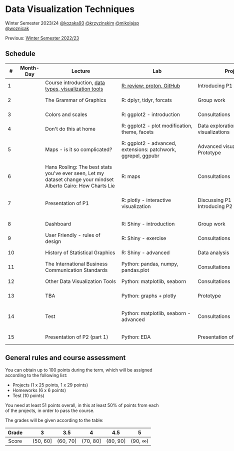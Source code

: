 # Data Visualization Techniques

Winter Semester 2023/24 [@kozaka93](https://github.com/kozaka93) [@krzyzinskim](https://github.com/krzyzinskim) [@mikolajsp](https://github.com/mikolajsp) [@woznicak](https://github.com/woznicak)

Previous: [Winter Semester 2022/23](https://github.com/MI2-Education/2023Z-DataVisualizationTechniques)

## Schedule

<table style="undefined;table-layout: fixed; width: 986px">
<colgroup>
<col style="width: 26.116667px">
<col style="width: 83.116667px">
<col style="width: 244.116667px">
<col style="width: 244.116667px">
<col style="width: 244.116667px">
<col style="width: 71.116667px">
</colgroup>
<thead>
  <tr>
    <th>#</th>
    <th>Month-Day</th>
    <th>Lecture</th>
    <th>Lab</th>
    <th>Project</th>
    <th>Points</th>
  </tr>
</thead>
<tbody>
  <tr>
    <td rowspan="4">1</td>
    <td rowspan="4"></td>
    <td rowspan="4">Course introduction, <a href=https://github.com/kozaka93/2023Z-DataVisualizationTechniques/blob/main/lectures/L1-Intro.pdf>data types, visualization tools</a></td>
    <td rowspan="4"><a href=https://github.com/kozaka93/2023Z-DataVisualizationTechniques/tree/main/labs/lab1>R: review: proton, GitHub</a></td>
    <td rowspan="4">Introducing P1</td>
    <td rowspan="4"></td>
  </tr>
  <tr>
  </tr>
  <tr>
  </tr>
  <tr>
  </tr>
  <tr>
    <td rowspan="4">2</td>
    <td rowspan="4"></td>
    <td rowspan="4">The Grammar of Graphics</td>
    <td rowspan="4">R: dplyr, tidyr, forcats</td>
    <td rowspan="4">Group work</td>
    <td rowspan="4">P1 (1p)</td>
  </tr>
  <tr>
  </tr>
  <tr>
  </tr>
  <tr>
  </tr>
  <tr>
    <td rowspan="4">3</td>
    <td rowspan="4"></td>
    <td rowspan="4">Colors and scales</td>
    <td rowspan="4">R: ggplot2 - introduction</td>
    <td rowspan="4">Consultations </td>
    <td rowspan="4">HW1 (6p)</td>
  </tr>
  <tr>
  </tr>
  <tr>
  </tr>
  <tr>
  </tr>
  <tr>
    <td rowspan="4">4</td>
    <td rowspan="4"></td>
    <td rowspan="4">Don't do this at home</td>
    <td rowspan="4">R: ggplot2 - plot modification, theme, facets</td>
    <td rowspan="4">Data exploration &amp; First visualizations</td>
    <td rowspan="4">P1 (2p)</td>
  </tr>
  <tr>
  </tr>
  <tr>
  </tr>
  <tr>
  </tr>
  <tr>
    <td rowspan="4">5</td>
    <td rowspan="4"></td>
    <td rowspan="4">Maps - is it so complicated?</td>
    <td rowspan="4">R: ggplot2 - advanced, extensions: patchwork, ggrepel, ggpubr</td>
    <td rowspan="4">Advanced visualizations &amp; Prototype</td>
    <td rowspan="4">P1 (2p)<br>HW2 (6p)</td>
  </tr>
  <tr>
  </tr>
  <tr>
  </tr>
  <tr>
  </tr>
  <tr>
    <td rowspan="4">6</td>
    <td rowspan="4"></td>
    <td rowspan="4">Hans Rosling: The best stats you've ever seen, Let my dataset change your mindset <br>Alberto Cairo: How Charts Lie</td>
    <td rowspan="4">R: maps</td>
    <td rowspan="4">Consultations</td>
    <td rowspan="4"></td>
  </tr>
  <tr>
  </tr>
  <tr>
  </tr>
  <tr>
  </tr>
  <tr>
    <td rowspan="4">7</td>
    <td rowspan="4"></td>
    <td rowspan="4">Presentation of P1</td>
    <td rowspan="4">R: plotly - interactive visualization</td>
    <td rowspan="4">Discussing P1 <br>Introducing P2</td>
    <td rowspan="4">HW3 (6p)<br>P1 (20p)</td>
  </tr>
  <tr>
  </tr>
  <tr>
  </tr>
  <tr>
  </tr>
  <tr>
    <td rowspan="4">8</td>
    <td rowspan="4"></td>
    <td rowspan="4">Dashboard</td>
    <td rowspan="4">R: Shiny - introduction</td>
    <td rowspan="4">Group work</td>
    <td rowspan="4">P2 (1p)</td>
  </tr>
  <tr>
  </tr>
  <tr>
  </tr>
  <tr>
  </tr>
  <tr>
    <td rowspan="4">9</td>
    <td rowspan="4"></td>
    <td rowspan="4">User Friendly - rules of design</td>
    <td rowspan="4">R: Shiny - exercise</td>
    <td rowspan="4">Consultations</td>
    <td rowspan="4">HW4 (6p)</td>
  </tr>
  <tr>
  </tr>
  <tr>
  </tr>
  <tr>
  </tr>
  <tr>
    <td rowspan="4">10</td>
    <td rowspan="4"></td>
    <td rowspan="4">History of Statistical Graphics</td>
    <td rowspan="4">R: Shiny - advanced</td>
    <td rowspan="4">Data analysis </td>
    <td rowspan="4">P2 (2p)</td>
  </tr>
  <tr>
  </tr>
  <tr>
  </tr>
  <tr>
  </tr>
  <tr>
    <td rowspan="4">11</td>
    <td rowspan="4"></td>
    <td rowspan="4">The International Business Communication Standards</td>
    <td rowspan="4">Python: pandas, numpy, pandas.plot</td>
    <td rowspan="4">Consultations</td>
    <td rowspan="4"></td>
  </tr>
  <tr>
  </tr>
  <tr>
  </tr>
  <tr>
  </tr>
  <tr>
    <td rowspan="4">12</td>
    <td rowspan="4"></td>
    <td rowspan="4">Other Data Visualization Tools </td>
    <td rowspan="4">Python: matplotlib, seaborn</td>
    <td rowspan="4">Consultations</td>
    <td rowspan="4">HW5 (6p)</td>
  </tr>
  <tr>
  </tr>
  <tr>
  </tr>
  <tr>
  </tr>
  <tr>
    <td rowspan="4">13</td>
    <td rowspan="4"></td>
    <td rowspan="4">TBA</td>
    <td rowspan="4">Python: graphs + plotly</td>
    <td rowspan="4">Prototype</td>
    <td rowspan="4">P2 (2p)</td>
  </tr>
  <tr>
  </tr>
  <tr>
  </tr>
  <tr>
  </tr>
  <tr>
    <td rowspan="4">14</td>
    <td rowspan="4"></td>
    <td rowspan="4">Test</td>
    <td rowspan="4">Python: matplotlib, seaborn - advanced</td>
    <td rowspan="4">Consultations</td>
    <td rowspan="4">HW6 (6p)<br>T (10p)</td>
  </tr>
  <tr>
  </tr>
  <tr>
  </tr>
  <tr>
  </tr>
  <tr>
    <td rowspan="4">15</td>
    <td rowspan="4"></td>
    <td rowspan="4">Presentation of P2 (part 1)</td>
    <td rowspan="4">Python: EDA</td>
    <td rowspan="4">Presentation of P2 (part 2)</td>
    <td rowspan="4">P2 (24p)</td>
  </tr>
  <tr>
  </tr>
  <tr>
  </tr>
  <tr>
  </tr>
</tbody>
</table>


## General rules and course assessment

You can obtain up to 100 points during the term, which will be assigned according to the following list:

- Projects (1 x 25 points, 1 x 29 points)
- Homeworks (6 x 6 points)
- Test (10 points) 

You need at least 51 points overall, in this at least 50% of points from each of the projects, in order to pass the course.

The grades will be given according to the table:

| Grade |  | 3 | 3.5 | 4 | 4.5 | 5 |
|:---:| :---: |:---:|:---:|:---:|:---:|:---:|
| Score |  | (50, 60] | (60, 70] | (70, 80] | (80, 90] | (90, ∞) |



